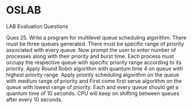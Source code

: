 # OSLAB
LAB Evaluation Questions

Ques 25. Write a program for multilevel queue scheduling algorithm. There must be three queues
generated. There must be specific range of priority associated with every queue. Now prompt the
user to enter number of processes along with their priority and burst time. Each process must
occupy the respective queue with specific priority range according to its priority. Apply Round
Robin algorithm with quantum time 4 on queue with highest priority range. Apply priority
scheduling algorithm on the queue with medium range of priority and First come first serve
algorithm on the queue with lowest range of priority. Each and every queue should get a
quantum time of 10 seconds. CPU will keep on shifting between queues after every 10 seconds.
